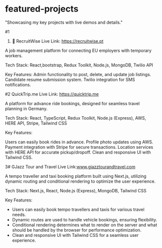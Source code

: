 # featured-projects
"Showcasing my key projects with live demos and details."

#1
1. 🚀 RecruitWise
Live Link: https://recruitwise.pt

A job management platform for connecting EU employers with temporary workers.

Tech Stack: React,bootstrap, Redux Toolkit, Node.js, MongoDB, Twilio API

Key Features:
Admin functionality to post, delete, and update job listings.
Candidate resume submission system.
Twilio integration for SMS notifications.

#2 
QuickTrip.me
Live Link: https://quicktrip.me

A platform for advance ride bookings, designed for seamless travel planning in Germany.

Tech Stack: React, TypeScript, Redux Toolkit, Node.js (Express), AWS, HERE API, Stripe, Tailwind CSS

Key Features:

Users can easily book rides in advance.
Profile photo updates using AWS.
Payment integration with Stripe for secure transactions.
Location services with HERE API for accurate pickup/dropoff.
Clean and responsive UI with Tailwind CSS.



3#
GJazz Tour and Travel
Live Link:www.gjazztourandtravel.com

A tempo traveller and taxi booking platform built using Next.js, utilizing dynamic routing and conditional rendering to optimize the user experience.

Tech Stack: Next.js, React, Node.js (Express), MongoDB,  Tailwind CSS

Key Features:

- Users can easily book tempo travellers and taxis for various travel needs.
- Dynamic routes are used to handle vehicle bookings, ensuring flexibility.
- Conditional rendering determines what to render on the server and what should be handled by the browser for performance optimization.
- Clean and responsive UI with Tailwind CSS for a seamless user experience.

